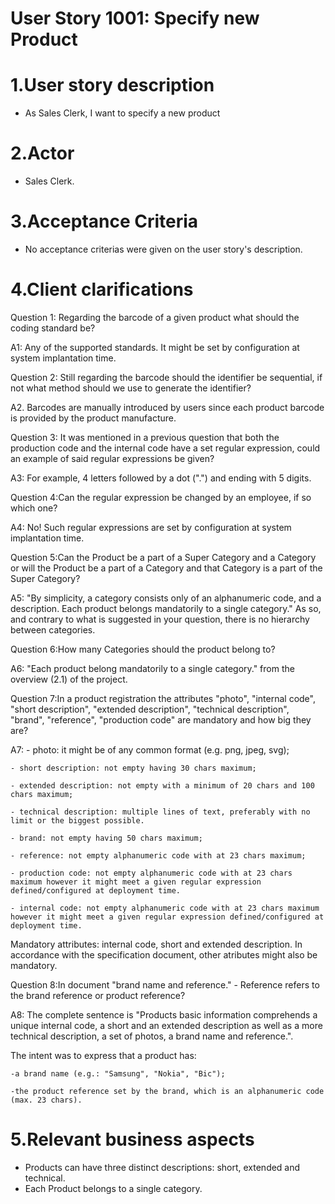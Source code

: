 User Story 1001: Specify new Product
================================================

# 1.User story description #
* As Sales Clerk, I want to specify a new product


# 2.Actor #
* Sales Clerk.


# 3.Acceptance Criteria #
* No acceptance criterias were given on the user story's description.


# 4.Client clarifications #

Question 1: Regarding the barcode of a given product what should the coding standard be?

A1: Any of the supported standards. It might be set by configuration at system implantation time.

Question 2: Still regarding the barcode should the identifier be sequential, if not what method should we use to generate the identifier?

A2. Barcodes are manually introduced by users since each product barcode is provided by the product manufacture.

Question 3: It was mentioned in a previous question that both the production code and the internal code have a set regular expression, could an example of said regular expressions be given?

A3: For example, 4 letters followed by a dot (".") and ending with 5 digits.

Question 4:Can the regular expression be changed by an employee, if so which one?

A4: No! Such regular expressions are set by configuration at system implantation time.

Question 5:Can the Product be a part of a Super Category and a Category or will the Product be a part of a Category and that Category is a part of the Super Category? 

A5: "By simplicity, a category consists only of an alphanumeric code, and a description. Each product belongs mandatorily to a single category." As so, and contrary to what is suggested in your question, there is no hierarchy between categories.

Question 6:How many Categories should the product belong to?

A6: "Each product belong mandatorily to a single category." from the overview (2.1) of the project.

Question 7:In a product registration the attributes "photo", "internal code", "short description", "extended description", "technical description", "brand", "reference", "production code" are mandatory and how big they are?

A7: - photo: it might be of any common format (e.g. png, jpeg, svg);

    - short description: not empty having 30 chars maximum;

    - extended description: not empty with a minimum of 20 chars and 100 chars maximum;

    - technical description: multiple lines of text, preferably with no limit or the biggest possible.

    - brand: not empty having 50 chars maximum;

    - reference: not empty alphanumeric code with at 23 chars maximum;

    - production code: not empty alphanumeric code with at 23 chars maximum however it might meet a given regular expression defined/configured at deployment time.

    - internal code: not empty alphanumeric code with at 23 chars maximum however it might meet a given regular expression defined/configured at deployment time.

 
Mandatory attributes: internal code, short and extended description.
In accordance with the specification document, other atributes might also be mandatory.

Question 8:In document "brand name and reference." - Reference refers to the brand reference or product reference?

A8: The complete sentence is "Products basic information comprehends a unique internal code, a short and an extended description as well as a more technical description, a set of photos, a brand name and reference.".

The intent was to express that a product has:

    -a brand name (e.g.: "Samsung", "Nokia", "Bic");

    -the product reference set by the brand, which is an alphanumeric code (max. 23 chars).


# 5.Relevant business aspects
* Products can have three distinct descriptions: short, extended and technical.
* Each Product belongs to a single category.











